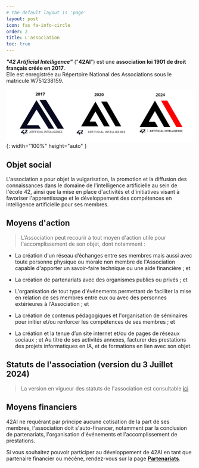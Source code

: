 ```yaml
---
# the default layout is 'page'
layout: post
icon: fas fa-info-circle
order: 2
title: L'association
toc: true
---
```


***"42 Artificial Intelligence"*** ("**42AI**") est une **association loi 1901 de droit français créée en 2017**.<br/>
Elle est enregistrée au Répertoire National des Associations sous le matricule W751238159.

![Historique logos 42AI](/assets/img/banners/banner_logos.png){: width="100%" height="auto" }

## Objet social

L'association a pour objet la vulgarisation, la promotion et la diffusion des
connaissances dans le domaine de l'intelligence artificielle au sein de l'école 42, ainsi
que la mise en place d'activités et d'initiatives visant à favoriser l'apprentissage et le
développement des compétences en intelligence artificielle pour ses membres.

## Moyens d'action 

> L'Association peut recourir à tout moyen d'action utile pour l'accomplissement de son objet, dont notamment :

- La création d'un réseau d’échanges entre ses membres mais aussi avec toute personne physique ou morale non membre de 
l'Association capable d'apporter un savoir-faire technique ou une aide financière ; et

- La création de partenariats avec des organismes publics ou privés ; et

- L'organisation de tout type d'événements permettant de faciliter la mise en relation de ses membres entre eux ou avec des personnes extérieures à l'Association ; et

- La création de contenus pédagogiques et l'organisation de séminaires pour initier et/ou renforcer les compétences de ses membres ; et

- La création et la tenue d’un site internet et/ou de pages de réseaux sociaux ; et
Au titre de ses activités annexes, facturer des prestations des projets informatiques en IA, et de formations en lien avec son objet.

## Statuts de l'association (version du 3 Juillet 2024)

> La version en vigueur des statuts de l'association est consultable [ici](https://github.com/42-AI/legal/blob/main/statuses/README.md) 

## Moyens financiers

42AI ne requérant par principe aucune cotisation de la part de ses membres, l'association doit s'auto-financer, notamment par la conclusion de partenariats, l'organisation d'événements et l'accomplissement de prestations. 

Si vous souhaitez pouvoir participer au développement de 42AI en tant que partenaire financier ou mécène, rendez-vous sur la page [**Partenariats**](/partnerships).